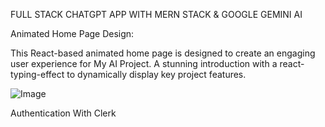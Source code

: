FULL STACK CHATGPT APP WITH MERN STACK & GOOGLE GEMINI AI

Animated Home Page Design:

This React-based animated home page is designed to create an engaging user experience for My AI Project.
A stunning introduction with a react-typing-effect to dynamically display key project features.

![Image](https://github.com/user-attachments/assets/295a3880-b962-44e3-85a3-51b3eb1a89bd)

Authentication With Clerk

